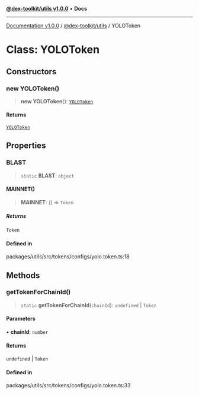 [**@dex-toolkit/utils v1.0.0**](../README.md) • **Docs**

***

[Documentation v1.0.0](../../../packages.md) / [@dex-toolkit/utils](../README.md) / YOLOToken

# Class: YOLOToken

## Constructors

### new YOLOToken()

> **new YOLOToken**(): [`YOLOToken`](YOLOToken.md)

#### Returns

[`YOLOToken`](YOLOToken.md)

## Properties

### BLAST

> `static` **BLAST**: `object`

#### MAINNET()

> **MAINNET**: () => `Token`

##### Returns

`Token`

#### Defined in

packages/utils/src/tokens/configs/yolo.token.ts:18

## Methods

### getTokenForChainId()

> `static` **getTokenForChainId**(`chainId`): `undefined` \| `Token`

#### Parameters

• **chainId**: `number`

#### Returns

`undefined` \| `Token`

#### Defined in

packages/utils/src/tokens/configs/yolo.token.ts:33
